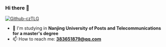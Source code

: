 ### Hi there 👋

<a href="https://github.com/czTLG">
  <img alt="Github-czTLG" src="https://img.shields.io/static/v1?logo=github&logoColor=rgb(255,255,255)&label=&message=github&color=rgb(24,23,23)&style=for-the-badge" />
</a>

<!-- <a href="https://leetcode-cn.com/u/xiang-26/">
  <img alt="Letcode-xiang" src="https://img.shields.io/static/v1?logo=Leetcode&logoColor=FFF&label=&message=Leetcode&color=FFA116&style=for-the-badge" />
</a>   -->

- 🏫 I'm studying in **Nanjing University of Posts and Telecommunications for a master's degree**
- 📫 How to reach me: **383651879@qq.com**
